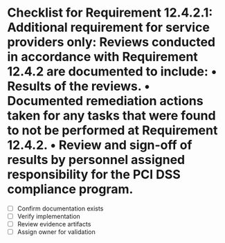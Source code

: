 # Checklist for Requirement 12.4.2.1: Additional requirement for service providers only: Reviews conducted in accordance with Requirement 12.4.2 are documented to include: • Results of the reviews. • Documented remediation actions taken for any tasks that were found to not be performed at Requirement 12.4.2. • Review and sign-off of results by personnel assigned responsibility for the PCI DSS compliance program.

- [ ] Confirm documentation exists
- [ ] Verify implementation
- [ ] Review evidence artifacts
- [ ] Assign owner for validation
